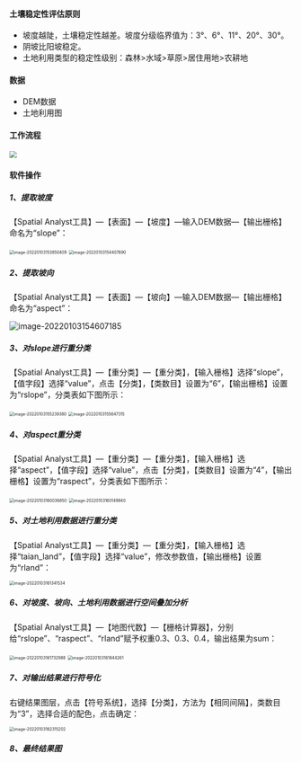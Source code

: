 #### 土壤稳定性评估原则

- 坡度越陡，土壤稳定性越差。坡度分级临界值为：3°、6°、11°、20°、30°。
- 阴坡比阳坡稳定。
- 土地利用类型的稳定性级别：森林>水域>草原>居住用地>农耕地

#### 数据

- DEM数据
- 土地利用图

#### 工作流程

<img src="https://s2.loli.net/2022/01/03/p3watdS8KH4MFuf.jpg" style="zoom: 80%;" />

#### 软件操作

##### 1、提取坡度

【Spatial Analyst工具】—【表面】—【坡度】—输入DEM数据—【输出栅格】命名为“slope”：

<img src="https://s2.loli.net/2022/01/03/OMD3tnAcdaYgV2y.png" alt="image-20220103153850409" style="zoom: 50%;" />

<img src="https://s2.loli.net/2022/01/03/wXqiYVuksTUCPbD.png" alt="image-20220103154407690" style="zoom:50%;" />

##### 2、提取坡向

【Spatial Analyst工具】—【表面】—【坡向】—输入DEM数据—【输出栅格】命名为“aspect”：

![image-20220103154607185](https://s2.loli.net/2022/01/03/BPds3z16o7UYNAg.png)

##### 3、对slope进行重分类

【Spatial Analyst工具】—【重分类】—【重分类】，【输入栅格】选择“slope”，【值字段】选择“value”，点击【分类】，【类数目】设置为“6”，【输出栅格】设置为“rslope”，分类表如下图所示：

<img src="https://s2.loli.net/2022/01/03/jnXQs8mkg6UAHPY.png" alt="image-20220103155239380" style="zoom:50%;" />

<img src="C:\Users\eat_meat\AppData\Roaming\Typora\typora-user-images\image-20220103155647315.png" alt="image-20220103155647315" style="zoom:50%;" />

##### 4、对aspect重分类

【Spatial Analyst工具】—【重分类】—【重分类】，【输入栅格】选择“aspect”，【值字段】选择“value”，点击【分类】，【类数目】设置为“4”，【输出栅格】设置为“raspect”，分类表如下图所示：

<img src="https://s2.loli.net/2022/01/03/rlzdFLA1oevtN2u.png" alt="image-20220103160036850" style="zoom:50%;" />

<img src="C:\Users\eat_meat\AppData\Roaming\Typora\typora-user-images\image-20220103160149940.png" alt="image-20220103160149940" style="zoom:50%;" />

##### 5、对土地利用数据进行重分类

【Spatial Analyst工具】—【重分类】—【重分类】，【输入栅格】选择“taian_land”，【值字段】选择“value”，修改参数值，【输出栅格】设置为“rland”：

<img src="C:\Users\eat_meat\AppData\Roaming\Typora\typora-user-images\image-20220103161341534.png" alt="image-20220103161341534" style="zoom:50%;" />

##### 6、对坡度、坡向、土地利用数据进行空间叠加分析

【Spatial Analyst工具】—【地图代数】—【栅格计算器】，分别给“rslope”、“raspect”、“rland”赋予权重0.3、0.3、0.4，输出结果为sum：

<img src="C:\Users\eat_meat\AppData\Roaming\Typora\typora-user-images\image-20220103161732988.png" alt="image-20220103161732988" style="zoom:50%;" />

<img src="C:\Users\eat_meat\AppData\Roaming\Typora\typora-user-images\image-20220103161844261.png" alt="image-20220103161844261" style="zoom:50%;" />

##### 7、对输出结果进行符号化

右键结果图层，点击【符号系统】，选择【分类】，方法为【相同间隔】，类数目为“3”，选择合适的配色，点击确定：

<img src="C:\Users\eat_meat\AppData\Roaming\Typora\typora-user-images\image-20220103162315202.png" alt="image-20220103162315202" style="zoom:50%;" />

##### 8、最终结果图

